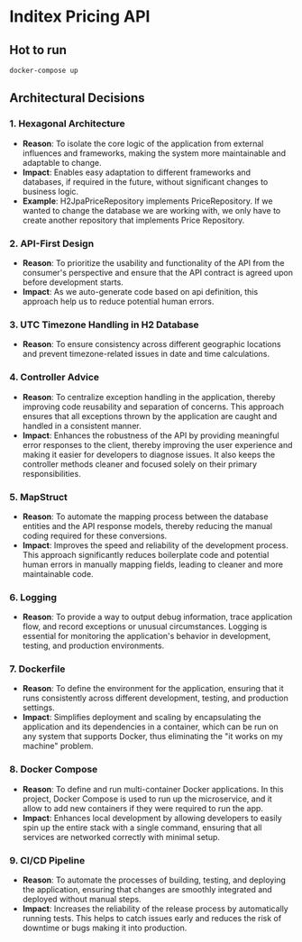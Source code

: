 # Inditex Pricing API

## Hot to run
```console
docker-compose up
```

## Architectural Decisions

### 1. Hexagonal Architecture
- **Reason**: To isolate the core logic of the application from external influences and frameworks, making the system more maintainable and adaptable to change.
- **Impact**: Enables easy adaptation to different frameworks and databases, if required in the future, without significant changes to business logic.
- **Example**: H2JpaPriceRepository implements PriceRepository. If we wanted to change the database we are working with, we only have to create another repository that implements Price Repository.  

### 2. API-First Design
- **Reason**: To prioritize the usability and functionality of the API from the consumer's perspective and ensure that the API contract is agreed upon before development starts.
- **Impact**: As we auto-generate code based on api definition, this approach help us to reduce potential human errors. 

### 3. UTC Timezone Handling in H2 Database
- **Reason**: To ensure consistency across different geographic locations and prevent timezone-related issues in date and time calculations.

### 4. Controller Advice
- **Reason**: To centralize exception handling in the application, thereby improving code reusability and separation of concerns. This approach ensures that all exceptions thrown by the application are caught and handled in a consistent manner.
- **Impact**: Enhances the robustness of the API by providing meaningful error responses to the client, thereby improving the user experience and making it easier for developers to diagnose issues. It also keeps the controller methods cleaner and focused solely on their primary responsibilities.

### 5. MapStruct
- **Reason**: To automate the mapping process between the database entities and the API response models, thereby reducing the manual coding required for these conversions.
- **Impact**: Improves the speed and reliability of the development process. This approach significantly reduces boilerplate code and potential human errors in manually mapping fields, leading to cleaner and more maintainable code.

### 6. Logging
- **Reason**: To provide a way to output debug information, trace application flow, and record exceptions or unusual circumstances. Logging is essential for monitoring the application's behavior in development, testing, and production environments.

### 7. Dockerfile
- **Reason**: To define the environment for the application, ensuring that it runs consistently across different development, testing, and production settings.
- **Impact**: Simplifies deployment and scaling by encapsulating the application and its dependencies in a container, which can be run on any system that supports Docker, thus eliminating the "it works on my machine" problem.

### 8. Docker Compose
- **Reason**: To define and run multi-container Docker applications. In this project, Docker Compose is used to run up the microservice, and it allow to add new containers if they were required to run the app.
- **Impact**: Enhances local development by allowing developers to easily spin up the entire stack with a single command, ensuring that all services are networked correctly with minimal setup.

### 9. CI/CD Pipeline
- **Reason**: To automate the processes of building, testing, and deploying the application, ensuring that changes are smoothly integrated and deployed without manual steps.
- **Impact**: Increases the reliability of the release process by automatically running tests. This helps to catch issues early and reduces the risk of downtime or bugs making it into production.


